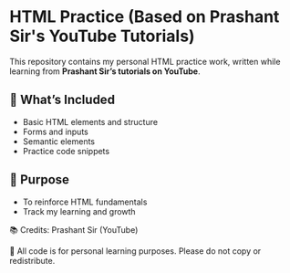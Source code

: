 # HTML Practice (Based on Prashant Sir's YouTube Tutorials)

This repository contains my personal HTML practice work, written while learning from **Prashant Sir’s tutorials on YouTube**.

## 📌 What’s Included
- Basic HTML elements and structure
- Forms and inputs
- Semantic elements
- Practice code snippets

## 🎯 Purpose
- To reinforce HTML fundamentals
- Track my learning and growth

📚 Credits: Prashant Sir (YouTube)

🛑 All code is for personal learning purposes. Please do not copy or redistribute.
